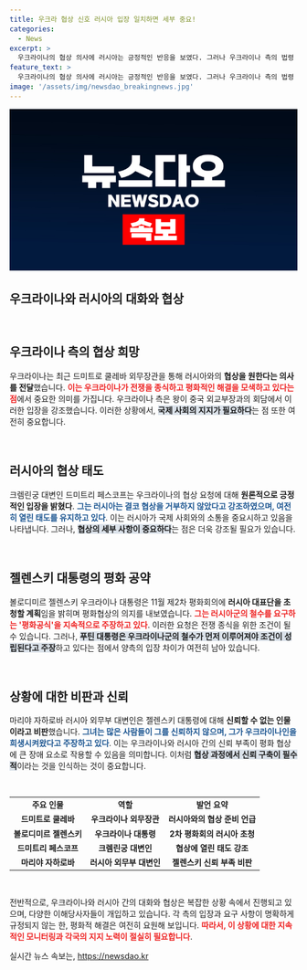 ```yaml
---
title: 우크라 협상 신호 러시아 입장 일치하면 세부 중요!
categories:
  - News
excerpt: >
  우크라이나의 협상 의사에 러시아는 긍정적인 반응을 보였다. 그러나 우크라이나 측의 법령 제정과 젤렌스키 대통령에 대한 신뢰 부족이 평화 회담의 걸림돌이 되고 있다. 양국의 긴장감이 여전한 가운데, 이번 대화가 어떤 결과를 낳을지 주목된다.
feature_text: >
  우크라이나의 협상 의사에 러시아는 긍정적인 반응을 보였다. 그러나 우크라이나 측의 법령 제정과 젤렌스키 대통령에 대한 신뢰 부족이 평화 회담의 걸림돌이 되고 있다. 양국의 긴장감이 여전한 가운데, 이번 대화가 어떤 결과를 낳을지 주목된다.
image: '/assets/img/newsdao_breakingnews.jpg'
---
```


<p><img src="/assets/img/newsdao_breakingnews.jpg" alt="firstkoreanews 속보" /></p>

<h2 data-ke-size="size26">우크라이나와 러시아의 대화와 협상</h2>

<p data-ke-size="size16">&nbsp;</p>

<h2 data-ke-size="size26">우크라이나 측의 협상 희망</h2>

<p>우크라이나는 최근 드미트로 쿨레바 외무장관을 통해 러시아와의 <b>협상을 원한다는 의사를 전달</b>했습니다. <b><span style="color: #ee2323;">이는 우크라이나가 전쟁을 종식하고 평화적인 해결을 모색하고 있다는 점</span></b>에서 중요한 의미를 가집니다. 우크라이나 측은 왕이 중국 외교부장과의 회담에서 이러한 입장을 강조했습니다. 이러한 상황에서, <b><span style="background-color: #21538527;">국제 사회의 지지가 필요하다</span></b>는 점 또한 여전히 중요합니다.</p>

<p data-ke-size="size16">&nbsp;</p>

<h2 data-ke-size="size26">러시아의 협상 태도</h2>

<p>크렘린궁 대변인 드미트리 페스코프는 우크라이나의 협상 요청에 대해 <b>원론적으로 긍정적인 입장을 밝혔다</b>. <b><span style="color: #1a5490;">그는 러시아는 결코 협상을 거부하지 않았다고 강조하였으며, 여전히 열린 태도를 유지하고 있다</span></b>. 이는 러시아가 국제 사회와의 소통을 중요시하고 있음을 나타냅니다. 그러나, <b><span style="background-color: #21538527;">협상의 세부 사항이 중요하다</span></b>는 점은 더욱 강조될 필요가 있습니다.</p>

<p data-ke-size="size16">&nbsp;</p>

<h2 data-ke-size="size26">젤렌스키 대통령의 평화 공약</h2>

<p>볼로디미르 젤렌스키 우크라이나 대통령은 11월 제2차 평화회의에 <b>러시아 대표단을 초청할 계획</b>임을 밝히며 평화협상의 의지를 내보였습니다. <b><span style="color: #ee2323;">그는 러시아군의 철수를 요구하는 '평화공식'을 지속적으로 주장하고 있다</span></b>. 이러한 요청은 전쟁 종식을 위한 조건이 될 수 있습니다. 그러나, <b><span style="background-color: #21538527;">푸틴 대통령은 우크라이나군의 철수가 먼저 이루어져야 조건이 성립된다고 주장</span></b>하고 있다는 점에서 양측의 입장 차이가 여전히 남아 있습니다.</p>

<p data-ke-size="size16">&nbsp;</p>

<h2 data-ke-size="size26">상황에 대한 비판과 신뢰</h2>

<p>마리야 자하로바 러시아 외무부 대변인은 젤렌스키 대통령에 대해 <b>신뢰할 수 없는 인물이라고 비판</b>했습니다. <b><span style="color: #1a5490;">그녀는 많은 사람들이 그를 신뢰하지 않으며, 그가 우크라이나인을 희생시켜왔다고 주장하고 있다</span></b>. 이는 우크라이나와 러시아 간의 신뢰 부족이 평화 협상에 큰 장애 요소로 작용할 수 있음을 의미합니다. 이처럼 <b><span style="background-color: #21538527;">협상 과정에서 신뢰 구축이 필수적</span></b>이라는 것을 인식하는 것이 중요합니다.</p>

<p data-ke-size="size16">&nbsp;</p>

<table style="width: 100%; border-collapse: collapse;">
  <tr>
    <td style="text-align: center; height: 17px;"><b>주요 인물</b></td>
    <td style="text-align: center; height: 17px;"><b>역할</b></td>
    <td style="text-align: center; height: 17px;"><b>발언 요약</b></td>
  </tr>
  <tr>
    <td style="text-align: center; height: 17px;"><b>드미트로 쿨레바</b></td>
    <td style="text-align: center; height: 17px;"><b>우크라이나 외무장관</b></td>
    <td style="text-align: center; height: 17px;"><b>러시아와의 협상 준비 언급</b></td>
  </tr>
  <tr>
    <td style="text-align: center; height: 17px;"><b>볼로디미르 젤렌스키</b></td>
    <td style="text-align: center; height: 17px;"><b>우크라이나 대통령</b></td>
    <td style="text-align: center; height: 17px;"><b>2차 평화회의 러시아 초청</b></td>
  </tr>
  <tr>
    <td style="text-align: center; height: 17px;"><b>드미트리 페스코프</b></td>
    <td style="text-align: center; height: 17px;"><b>크렘린궁 대변인</b></td>
    <td style="text-align: center; height: 17px;"><b>협상에 열린 태도 강조</b></td>
  </tr>
  <tr>
    <td style="text-align: center; height: 17px;"><b>마리야 자하로바</b></td>
    <td style="text-align: center; height: 17px;"><b>러시아 외무부 대변인</b></td>
    <td style="text-align: center; height: 17px;"><b>젤렌스키 신뢰 부족 비판</b></td>
  </tr>
</table>

<p data-ke-size="size16">&nbsp;</p>

<p>전반적으로, 우크라이나와 러시아 간의 대화와 협상은 복잡한 상황 속에서 진행되고 있으며, 다양한 이해당사자들이 개입하고 있습니다. 각 측의 입장과 요구 사항이 명확하게 규정되지 않는 한, 평화적 해결은 여전히 요원해 보입니다. <b><span style="color: #ee2323;">따라서, 이 상황에 대한 지속적인 모니터링과 각국의 지지 노력이 절실히 필요합니다</span></b>.</p>
실시간 뉴스 속보는, <a href="https://newsdao.kr" rel="dofollow">https://newsdao.kr</a>


